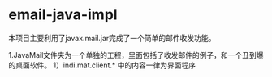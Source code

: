 # email-java-impl
本项目主要利用了javax.mail.jar完成了一个简单的邮件收发功能。

1.JavaMail文件夹为一个单独的工程，里面包括了收发邮件的例子，和一个丑到爆的桌面软件。
  1）indi.mat.client.* 中的内容一律为界面程序
